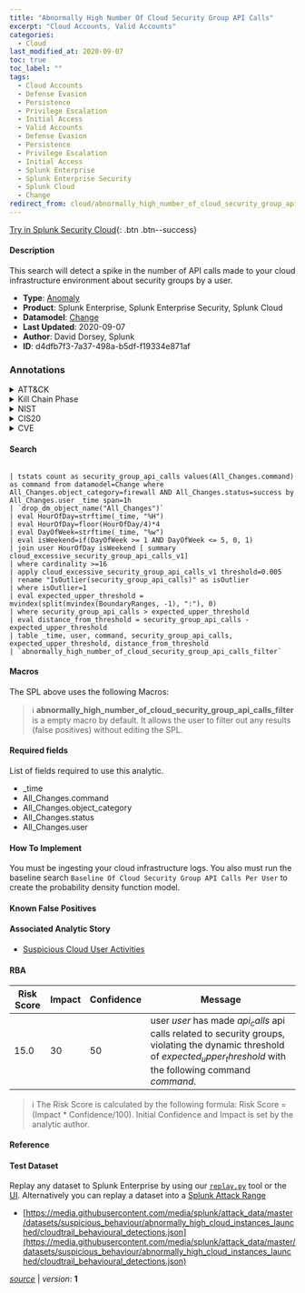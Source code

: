 ```yaml
---
title: "Abnormally High Number Of Cloud Security Group API Calls"
excerpt: "Cloud Accounts, Valid Accounts"
categories:
  - Cloud
last_modified_at: 2020-09-07
toc: true
toc_label: ""
tags:
  - Cloud Accounts
  - Defense Evasion
  - Persistence
  - Privilege Escalation
  - Initial Access
  - Valid Accounts
  - Defense Evasion
  - Persistence
  - Privilege Escalation
  - Initial Access
  - Splunk Enterprise
  - Splunk Enterprise Security
  - Splunk Cloud
  - Change
redirect_from: cloud/abnormally_high_number_of_cloud_security_group_api_calls
---
```




[Try in Splunk Security Cloud](https://www.splunk.com/en_us/cyber-security.html){: .btn .btn--success}

#### Description

This search will detect a spike in the number of API calls made to your cloud infrastructure environment about security groups by a user.

- **Type**: [Anomaly](https://github.com/splunk/security_content/wiki/Detection-Analytic-Types)
- **Product**: Splunk Enterprise, Splunk Enterprise Security, Splunk Cloud
- **Datamodel**: [Change](https://docs.splunk.com/Documentation/CIM/latest/User/Change)
- **Last Updated**: 2020-09-07
- **Author**: David Dorsey, Splunk
- **ID**: d4dfb7f3-7a37-498a-b5df-f19334e871af

### Annotations
<details>
  <summary>ATT&CK</summary>

<div markdown="1">

#### [ATT&CK](https://attack.mitre.org/)

| ID          | Technique   | Tactic         |
| ----------- | ----------- |--------------- |
| [T1078.004](https://attack.mitre.org/techniques/T1078/004/) | Cloud Accounts | Defense Evasion, Persistence, Privilege Escalation, Initial Access |

| [T1078](https://attack.mitre.org/techniques/T1078/) | Valid Accounts | Defense Evasion, Persistence, Privilege Escalation, Initial Access |

</div>
</details>


<details>
  <summary>Kill Chain Phase</summary>

<div markdown="1">

* Actions on Objectives


</div>
</details>


<details>
  <summary>NIST</summary>

<div markdown="1">

* DE.DP
* DE.CM
* PR.AC



</div>
</details>

<details>
  <summary>CIS20</summary>

<div markdown="1">

* CIS 16



</div>
</details>

<details>
  <summary>CVE</summary>

<div markdown="1">


</div>
</details>


#### Search

```

| tstats count as security_group_api_calls values(All_Changes.command) as command from datamodel=Change where All_Changes.object_category=firewall AND All_Changes.status=success by All_Changes.user _time span=1h 
| `drop_dm_object_name("All_Changes")` 
| eval HourOfDay=strftime(_time, "%H") 
| eval HourOfDay=floor(HourOfDay/4)*4 
| eval DayOfWeek=strftime(_time, "%w") 
| eval isWeekend=if(DayOfWeek >= 1 AND DayOfWeek <= 5, 0, 1) 
| join user HourOfDay isWeekend [ summary cloud_excessive_security_group_api_calls_v1] 
| where cardinality >=16 
| apply cloud_excessive_security_group_api_calls_v1 threshold=0.005 
| rename "IsOutlier(security_group_api_calls)" as isOutlier 
| where isOutlier=1 
| eval expected_upper_threshold = mvindex(split(mvindex(BoundaryRanges, -1), ":"), 0) 
| where security_group_api_calls > expected_upper_threshold 
| eval distance_from_threshold = security_group_api_calls - expected_upper_threshold 
| table _time, user, command, security_group_api_calls, expected_upper_threshold, distance_from_threshold 
| `abnormally_high_number_of_cloud_security_group_api_calls_filter`
```

#### Macros
The SPL above uses the following Macros:

> :information_source:
> **abnormally_high_number_of_cloud_security_group_api_calls_filter** is a empty macro by default. It allows the user to filter out any results (false positives) without editing the SPL.



#### Required fields
List of fields required to use this analytic.
* _time
* All_Changes.command
* All_Changes.object_category
* All_Changes.status
* All_Changes.user



#### How To Implement
You must be ingesting your cloud infrastructure logs. You also must run the baseline search `Baseline Of Cloud Security Group API Calls Per User` to create the probability density function model.
#### Known False Positives


#### Associated Analytic Story
* [Suspicious Cloud User Activities](/stories/suspicious_cloud_user_activities)




#### RBA

| Risk Score  | Impact      | Confidence   | Message      |
| ----------- | ----------- |--------------|--------------|
| 15.0 | 30 | 50 | user $user$ has made $api_calls$ api calls related to security groups, violating the dynamic threshold of $expected_upper_threshold$ with the following command $command$. |


> :information_source:
> The Risk Score is calculated by the following formula: Risk Score = (Impact * Confidence/100). Initial Confidence and Impact is set by the analytic author.


#### Reference


#### Test Dataset
Replay any dataset to Splunk Enterprise by using our [`replay.py`](https://github.com/splunk/attack_data#using-replaypy) tool or the [UI](https://github.com/splunk/attack_data#using-ui).
Alternatively you can replay a dataset into a [Splunk Attack Range](https://github.com/splunk/attack_range#replay-dumps-into-attack-range-splunk-server)

* [https://media.githubusercontent.com/media/splunk/attack_data/master/datasets/suspicious_behaviour/abnormally_high_cloud_instances_launched/cloudtrail_behavioural_detections.json](https://media.githubusercontent.com/media/splunk/attack_data/master/datasets/suspicious_behaviour/abnormally_high_cloud_instances_launched/cloudtrail_behavioural_detections.json)



[*source*](https://github.com/splunk/security_content/tree/develop/detections/cloud/abnormally_high_number_of_cloud_security_group_api_calls.yml) \| *version*: **1**
